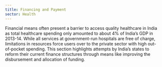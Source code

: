 ```yaml
---
title: Financing and Payment
sector: Health
---
```


Financial means often present a barrier to access quality healthcare in India as total healthcare spending only amounted to about 4% of India’s GDP in 2013-14. While all services at government-run hospitals are free of charge, limitations in resources force users over to the private sector with high out-of-pocket spending. This section highlights attempts by India’s states to reform their current finance structures through means like improving the disbursement and allocation of funding. 
